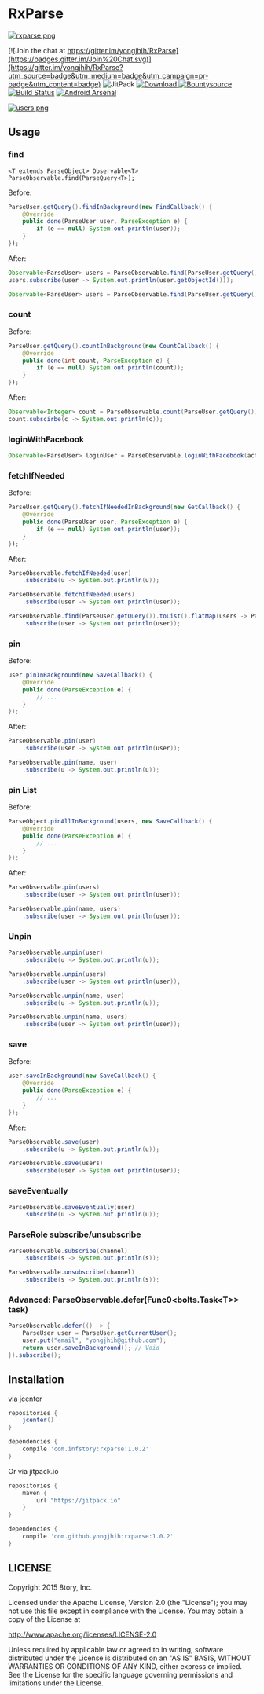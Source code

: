 # RxParse

[![rxparse.png](art/rxparse.png)](art/rxparse.png)

[![Join the chat at https://gitter.im/yongjhih/RxParse](https://badges.gitter.im/Join%20Chat.svg)](https://gitter.im/yongjhih/RxParse?utm_source=badge&utm_medium=badge&utm_campaign=pr-badge&utm_content=badge)
![JitPack](https://img.shields.io/github/tag/yongjhih/RxParse.svg?label=maven)
[![Download](https://api.bintray.com/packages/yongjhih/maven/RxParse/images/download.svg) ](https://bintray.com/yongjhih/maven/RxParse/_latestVersion)
[![Bountysource](https://www.bountysource.com/badge/team?team_id=43965&style=bounties_posted)](https://www.bountysource.com/teams/8tory/bounties?utm_source=8tory&utm_medium=shield&utm_campaign=bounties_posted)
[![Build Status](https://travis-ci.org/yongjhih/RxParse.svg)](https://travis-ci.org/yongjhih/RxParse)
[![Android Arsenal](https://img.shields.io/badge/Android%20Arsenal-RxParse-brightgreen.svg?style=flat)](http://android-arsenal.com/details/1/1670)

[![users.png](art/users.png)](art/users.png)

## Usage

### find


`<T extends ParseObject> Observable<T> ParseObservable.find(ParseQuery<T>);`

Before:

```java
ParseUser.getQuery().findInBackground(new FindCallback() {
    @Override
    public done(ParseUser user, ParseException e) {
        if (e == null) System.out.println(user));
    }
});
```

After:

```java
Observable<ParseUser> users = ParseObservable.find(ParseUser.getQuery());
users.subscribe(user -> System.out.println(user.getObjectId()));
```

```java
Observable<ParseUser> users = ParseObservable.find(ParseUser.getQuery().setLimit(1000));
```

### count

Before:

```java
ParseUser.getQuery().countInBackground(new CountCallback() {
    @Override
    public done(int count, ParseException e) {
        if (e == null) System.out.println(count));
    }
});
```

After:

```java
Observable<Integer> count = ParseObservable.count(ParseUser.getQuery());
count.subscirbe(c -> System.out.println(c));
```

### loginWithFacebook

```java
Observable<ParseUser> loginUser = ParseObservable.loginWithFacebook(activity);
```

### fetchIfNeeded

Before:

```java
ParseUser.getQuery().fetchIfNeededInBackground(new GetCallback() {
    @Override
    public done(ParseUser user, ParseException e) {
        if (e == null) System.out.println(user));
    }
});
```

After:

```java
ParseObservable.fetchIfNeeded(user)
    .subscribe(u -> System.out.println(u));
```

```java
ParseObservable.fetchIfNeeded(users)
    .subscribe(user -> System.out.println(user));
```

```java
ParseObservable.find(ParseUser.getQuery()).toList().flatMap(users -> ParseObservable.fetchIfNeeded(users));
    .subscribe(user -> System.out.println(user));
```

### pin

Before:

```java
user.pinInBackground(new SaveCallback() {
    @Override
    public done(ParseException e) {
        // ...
    }
});
```

After:

```java
ParseObservable.pin(user)
    .subscribe(user -> System.out.println(user));
```

```java
ParseObservable.pin(name, user)
    .subscribe(u -> System.out.println(u));
```

### pin List

Before:

```java
ParseObject.pinAllInBackground(users, new SaveCallback() {
    @Override
    public done(ParseException e) {
        // ...
    }
});
```

After:

```java
ParseObservable.pin(users)
    .subscribe(user -> System.out.println(user));
```

```java
ParseObservable.pin(name, users)
    .subscribe(user -> System.out.println(user));
```

### Unpin

```java
ParseObservable.unpin(user)
    .subscribe(u -> System.out.println(u));
```

```java
ParseObservable.unpin(users)
    .subscribe(user -> System.out.println(user));
```

```java
ParseObservable.unpin(name, user)
    .subscribe(u -> System.out.println(u));
```

```java
ParseObservable.unpin(name, users)
    .subscribe(user -> System.out.println(user));
```

### save

Before:

```java
user.saveInBackground(new SaveCallback() {
    @Override
    public done(ParseException e) {
        // ...
    }
});
```

After:

```java
ParseObservable.save(user)
    .subscribe(u -> System.out.println(u));
```

```java
ParseObservable.save(users)
    .subscribe(user -> System.out.println(user));
```

### saveEventually

```java
ParseObservable.saveEventually(user)
    .subscribe(u -> System.out.println(u));
```

### ParseRole subscribe/unsubscribe

```java
ParseObservable.subscribe(channel)
    .subscribe(s -> System.out.println(s));
```

```java
ParseObservable.unsubscribe(channel)
    .subscribe(s -> System.out.println(s));
```

### Advanced: ParseObservable.defer(Func0&lt;bolts.Task&lt;T&gt;&gt; task)

```java
ParseObservable.defer(() -> {
    ParseUser user = ParseUser.getCurrentUser();
    user.put("email", "yongjhih@github.com");
    return user.saveInBackground(); // Void
}).subscribe();
```

## Installation

via jcenter

```gradle
repositories {
    jcenter()
}

dependencies {
    compile 'com.infstory:rxparse:1.0.2'
}
```

Or via jitpack.io

```gradle
repositories {
    maven {
        url "https://jitpack.io"
    }
}

dependencies {
    compile 'com.github.yongjhih:rxparse:1.0.2'
}
```

## LICENSE

Copyright 2015 8tory, Inc.

Licensed under the Apache License, Version 2.0 (the "License"); you may not use this file except in compliance with the License. You may obtain a copy of the License at

http://www.apache.org/licenses/LICENSE-2.0

Unless required by applicable law or agreed to in writing, software distributed under the License is distributed on an "AS IS" BASIS, WITHOUT WARRANTIES OR CONDITIONS OF ANY KIND, either express or implied. See the License for the specific language governing permissions and limitations under the License.
